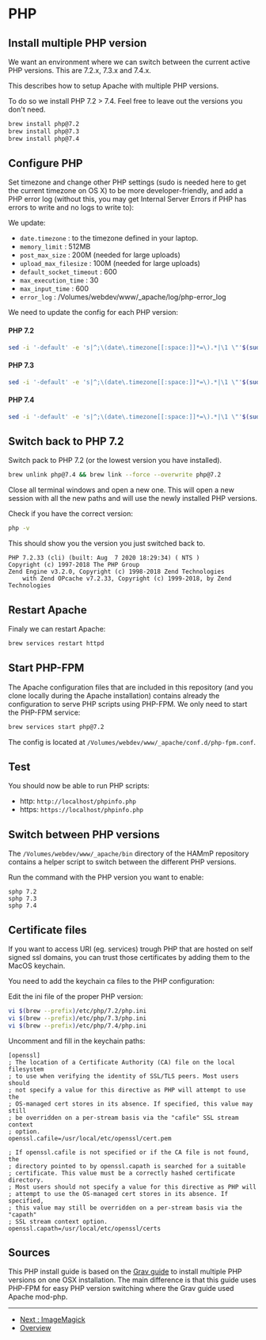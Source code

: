 # PHP

## Install multiple PHP version

We want an environment where we can switch between the current active PHP 
versions. This are 7.2.x, 7.3.x and 7.4.x.

This describes how to setup Apache with multiple PHP versions.

To do so we install PHP 7.2 > 7.4. Feel free to leave out the versions you 
don't need.

```bash
brew install php@7.2
brew install php@7.3
brew install php@7.4
```

## Configure PHP

Set timezone and change other PHP settings (sudo is needed here to get the 
current timezone on OS X) to be more developer-friendly, and add a PHP error 
log (without this, you may get Internal Server Errors if PHP has errors to 
write and no logs to write to):

We update:

* `date.timezone` : to the timezone defined in your laptop.
* `memory_limit` : 512MB
* `post_max_size` : 200M (needed for large uploads)
* `upload_max_filesize` : 100M (needed for large uploads)
* `default_socket_timeout` : 600
* `max_execution_time` : 30
* `max_input_time` : 600
* `error_log` : /Volumes/webdev/www/_apache/log/php-error_log

We need to update the config for each PHP version:

#### PHP 7.2

```bash
sed -i '-default' -e 's|^;\(date\.timezone[[:space:]]*=\).*|\1 \"'$(sudo systemsetup -gettimezone|awk -F"\: " '{print $2}')'\"|; s|^\(memory_limit[[:space:]]*=\).*|\1 512M|; s|^\(post_max_size[[:space:]]*=\).*|\1 200M|; s|^\(upload_max_filesize[[:space:]]*=\).*|\1 100M|; s|^\(default_socket_timeout[[:space:]]*=\).*|\1 600|; s|^\(max_execution_time[[:space:]]*=\).*|\1 30|; s|^\(max_input_time[[:space:]]*=\).*|\1 600|; $a\'$'\n''\'$'\n''; PHP Error log\'$'\n''error_log = /Volumes/webdev/www/_apache/log/php71-error.log'$'\n' $(brew --prefix)/etc/php/7.2/php.ini
```

#### PHP 7.3

```bash
sed -i '-default' -e 's|^;\(date\.timezone[[:space:]]*=\).*|\1 \"'$(sudo systemsetup -gettimezone|awk -F"\: " '{print $2}')'\"|; s|^\(memory_limit[[:space:]]*=\).*|\1 512M|; s|^\(post_max_size[[:space:]]*=\).*|\1 200M|; s|^\(upload_max_filesize[[:space:]]*=\).*|\1 100M|; s|^\(default_socket_timeout[[:space:]]*=\).*|\1 600|; s|^\(max_execution_time[[:space:]]*=\).*|\1 30|; s|^\(max_input_time[[:space:]]*=\).*|\1 600|; $a\'$'\n''\'$'\n''; PHP Error log\'$'\n''error_log = /Volumes/webdev/www/_apache/log/php71-error.log'$'\n' $(brew --prefix)/etc/php/7.3/php.ini
```

#### PHP 7.4

```bash
sed -i '-default' -e 's|^;\(date\.timezone[[:space:]]*=\).*|\1 \"'$(sudo systemsetup -gettimezone|awk -F"\: " '{print $2}')'\"|; s|^\(memory_limit[[:space:]]*=\).*|\1 512M|; s|^\(post_max_size[[:space:]]*=\).*|\1 200M|; s|^\(upload_max_filesize[[:space:]]*=\).*|\1 100M|; s|^\(default_socket_timeout[[:space:]]*=\).*|\1 600|; s|^\(max_execution_time[[:space:]]*=\).*|\1 30|; s|^\(max_input_time[[:space:]]*=\).*|\1 600|; $a\'$'\n''\'$'\n''; PHP Error log\'$'\n''error_log = /Volumes/webdev/www/_apache/log/php56-error.log'$'\n' $(brew --prefix)/etc/php/7.4/php.ini
```

## Switch back to PHP 7.2

Switch pack to PHP 7.2 (or the lowest version you have installed).

```bash
brew unlink php@7.4 && brew link --force --overwrite php@7.2
```

Close all terminal windows and open a new one. This will open a new session with
all the new paths and will use the newly installed PHP versions.

Check if you have the correct version:

```bash
php -v
```

This should show you the version you just switched back to.

```
PHP 7.2.33 (cli) (built: Aug  7 2020 18:29:34) ( NTS )
Copyright (c) 1997-2018 The PHP Group
Zend Engine v3.2.0, Copyright (c) 1998-2018 Zend Technologies
    with Zend OPcache v7.2.33, Copyright (c) 1999-2018, by Zend Technologies
```

## Restart Apache

Finaly we can restart Apache:

```bash
brew services restart httpd
```

## Start PHP-FPM

The Apache configuration files that are included in this repository (and you
clone locally during the Apache installation) contains already the configuration
to serve PHP scripts using PHP-FPM. We only need to start the PHP-FPM service: 

```bash
brew services start php@7.2
```

The config is located at `/Volumes/webdev/www/_apache/conf.d/php-fpm.conf`.

## Test

You should now be able to run PHP scripts:

* http: `http://localhost/phpinfo.php`
* https: `https://localhost/phpinfo.php`

## Switch between PHP versions

The `/Volumes/webdev/www/_apache/bin` directory of the HAMmP repository contains
a helper script to switch between the different PHP versions.

Run the command with the PHP version you want to enable:

```
sphp 7.2
sphp 7.3
sphp 7.4
```

## Certificate files

If you want to access URI (eg. services) trough PHP that are hosted on self 
signed ssl domains, you can trust those certificates by adding them to the MacOS
keychain.

You need to add the keychain ca files to the PHP configuration:

Edit the ini file of the proper PHP version:

```bash
vi $(brew --prefix)/etc/php/7.2/php.ini
vi $(brew --prefix)/etc/php/7.3/php.ini
vi $(brew --prefix)/etc/php/7.4/php.ini
```

Uncomment and fill in the keychain paths:

```
[openssl]
; The location of a Certificate Authority (CA) file on the local filesystem
; to use when verifying the identity of SSL/TLS peers. Most users should
; not specify a value for this directive as PHP will attempt to use the
; OS-managed cert stores in its absence. If specified, this value may still
; be overridden on a per-stream basis via the "cafile" SSL stream context
; option.
openssl.cafile=/usr/local/etc/openssl/cert.pem
 
; If openssl.cafile is not specified or if the CA file is not found, the
; directory pointed to by openssl.capath is searched for a suitable
; certificate. This value must be a correctly hashed certificate directory.
; Most users should not specify a value for this directive as PHP will
; attempt to use the OS-managed cert stores in its absence. If specified,
; this value may still be overridden on a per-stream basis via the "capath"
; SSL stream context option.
openssl.capath=/usr/local/etc/openssl/certs
```

## Sources

This PHP install guide is based on the
[Grav guide](https://getgrav.org/blog/macos-sierra-apache-multiple-php-versions)
to install multiple PHP versions on one OSX installation. The main difference is
that this guide uses PHP-FPM for easy PHP version switching where the Grav guide
used Apache mod-php.

---

* [Next : ImageMagick](PHP-ImageMagick.md)
* [Overview](../README.md)
